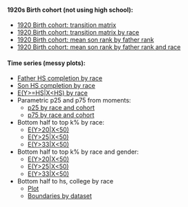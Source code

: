 #### 1920s Birth cohort (not using high school):
- [1920 Birth cohort: transition matrix](./1920_tms)
- [1920 Birth cohort: transition matrix by race](./1920_tms_race)
- [1920 Birth cohort: mean son rank by father rank](https://media.githubusercontent.com/media/arjunsrini/mobility-results/main/figs/moms/moms_1920bc.png)
- [1920 Birth cohort: mean son rank by father rank and race](https://media.githubusercontent.com/media/arjunsrini/mobility-results/main/figs/moms/moms_1920bc_race.png)

#### Time series (messy plots):
- [Father HS completion by race](https://media.githubusercontent.com/media/arjunsrini/mobility-results/main/figs/levels/father_hs.png)
- [Son HS completion by race](https://media.githubusercontent.com/media/arjunsrini/mobility-results/main/figs/levels/son_hs.png)
- [E(Y>=HS\|X<HS) by race](https://media.githubusercontent.com/media/arjunsrini/mobility-results/main/figs/levels/upmob.png)
- Parametric p25 and p75 from moments:
    - [p25 by race and cohort](https://media.githubusercontent.com/media/arjunsrini/mobility-results/main/figs/param/p25_by_cohort.png)
    - [p75 by race and cohort](https://media.githubusercontent.com/media/arjunsrini/mobility-results/main/figs/param/p75_by_cohort.png)
- Bottom half to top k% by race:
    - [E(Y>20\|X<50)](https://media.githubusercontent.com/media/arjunsrini/mobility-results/main/figs/ts/ts_bh_20.png)
    - [E(Y>25\|X<50)](https://media.githubusercontent.com/media/arjunsrini/mobility-results/main/figs/ts/ts_bh_25.png)
    - [E(Y>33\|X<50)](https://media.githubusercontent.com/media/arjunsrini/mobility-results/main/figs/ts/ts_bh_33.png)
- Bottom half to top k% by race and gender:
    - [E(Y>20\|X<50)](https://media.githubusercontent.com/media/arjunsrini/mobility-results/main/figs/ts/ts_bh_20_gndr.png)
    - [E(Y>25\|X<50)](https://media.githubusercontent.com/media/arjunsrini/mobility-results/main/figs/ts/ts_bh_25_gndr.png)
    - [E(Y>33\|X<50)](https://media.githubusercontent.com/media/arjunsrini/mobility-results/main/figs/ts/ts_bh_33_gndr.png)
- Bottom half to hs, college by race
    - [Plot](https://media.githubusercontent.com/media/arjunsrini/mobility-results/main/figs/ts/ts_bh_levels.png)
    - [Boundaries by dataset](./boundaries)
